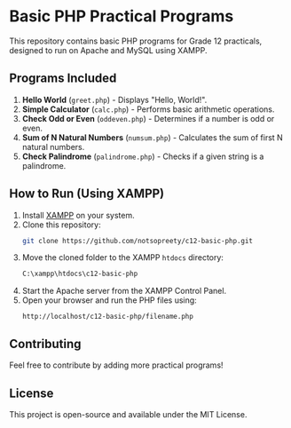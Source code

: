 # Basic PHP Practical Programs

This repository contains basic PHP programs for Grade 12 practicals, designed to run on Apache and MySQL using XAMPP.

## Programs Included

1. **Hello World** (`greet.php`) - Displays "Hello, World!".
2. **Simple Calculator** (`calc.php`) - Performs basic arithmetic operations.
3. **Check Odd or Even** (`oddeven.php`) - Determines if a number is odd or even.
4. **Sum of N Natural Numbers** (`numsum.php`) - Calculates the sum of first N natural numbers.
5. **Check Palindrome** (`palindrome.php`) - Checks if a given string is a palindrome.

## How to Run (Using XAMPP)

1. Install [XAMPP](https://www.apachefriends.org/index.html) on your system.
2. Clone this repository:
   ```sh
   git clone https://github.com/notsopreety/c12-basic-php.git
   ```
3. Move the cloned folder to the XAMPP `htdocs` directory:
   ```sh
   C:\xampp\htdocs\c12-basic-php
   ```
4. Start the Apache server from the XAMPP Control Panel.
5. Open your browser and run the PHP files using:
   ```
   http://localhost/c12-basic-php/filename.php
   ```

## Contributing
Feel free to contribute by adding more practical programs!

## License
This project is open-source and available under the MIT License.

